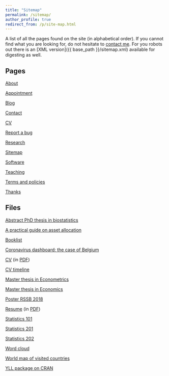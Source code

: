 ```yaml
---
title: "Sitemap"
permalink: /sitemap/
author_profile: true
redirect_from: /p/site-map.html
---
```


A list of all the pages found on the site (in alphabetical order). If you cannot find what you are looking for, do not hesitate to <a href="/contact/">contact me</a>. For you robots out there is an [XML version]({{ base_path }}/sitemap.xml) available for digesting as well.

<h2>Pages</h2>

<a href="/">About</a>

<a href="/rdv/">Appointment</a>

<a href="/blog/">Blog</a>

<a href="/contact/">Contact</a>

<a href="/cv/">CV</a>

<a href="/report-bug/">Report a bug</a>

<a href="/research/">Research</a>

<a href="/sitemap/">Sitemap</a>

<a href="/software/">Software</a>

<a href="/teaching/">Teaching</a>

<a href="/terms/">Terms and policies</a>

<a href="/thanks/">Thanks</a>

<h2>Files</h2>

<a href="/files/Thesis_abstract_EN.pdf" target="_blank" rel="noopener">Abstract PhD thesis in biostatistics</a>

<a href="https://antoinesoetewey.shinyapps.io/optimal-asset-allocation/" target="_blank" rel="noopener">A practical guide on asset allocation</a>

<a href="/files/booklist.html" target="_blank" rel="noopener">Booklist</a>

<a href="/files/coronavirus-dashboard.html" target="_blank" rel="noopener">Coronavirus dashboard: the case of Belgium</a>

<a href="/cv.html" target="_blank" rel="noopener">CV</a> (in <a href="/cv.pdf" target="_blank" rel="noopener">PDF</a>)

<a href="/files/CV_timeline_antoinesoetewey.html" target="_blank" rel="noopener">CV timeline</a>

<a href="/files/SOETEWEY-ANTOINE-6083256-ECONOMETRICS-THESIS.pdf" target="_blank" rel="noopener">Master thesis in Econometrics</a>

<a href="/files/Thesis_Antoine_Soetewey_MSc_Eco.pdf" target="_blank" rel="noopener">Master thesis in Economics</a>

<a href="/files/Poster_RSSB_2018.pdf" target="_blank" rel="noopener">Poster RSSB 2018</a>

<a href="/resume.html" target="_blank" rel="noopener">Resume</a> (in <a href="/resume.pdf" target="_blank" rel="noopener">PDF</a>)

<a href="https://antoinesoetewey.shinyapps.io/statistics-101/" target="_blank" rel="noopener">Statistics 101</a>

<a href="https://antoinesoetewey.shinyapps.io/statistics-201/" target="_blank" rel="noopener">Statistics 201</a>

<a href="https://antoinesoetewey.shinyapps.io/statistics-202/" target="_blank" rel="noopener">Statistics 202</a>

<a href="https://antoinesoetewey.shinyapps.io/word-cloud/" target="_blank" rel="noopener">Word cloud</a>

<a href="/files/visited-places.html" target="_blank" rel="noopener">World map of visited countries</a>

<a href="/files/years-of-life-lost-yll.pdf" target="_blank" rel="noopener">YLL package on CRAN</a>